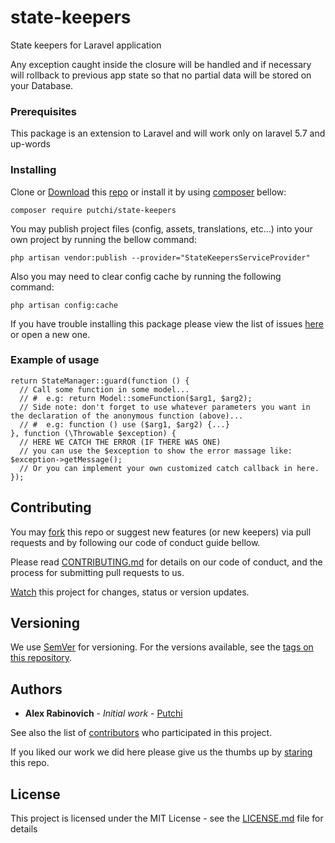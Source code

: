 # state-keepers

State keepers for Laravel application

Any exception caught inside the closure will be handled and if necessary will rollback to previous app state so that no partial data will be stored on your Database.  

### Prerequisites

This package is an extension to Laravel and will work only on laravel 5.7 and up-words 

### Installing

Clone or [Download](https://github.com/putchi/state-keepers/archive/master.zip) this [repo](https://github.com/putchi/state-keepers) 
or install it by using [composer](https://getcomposer.org/) bellow:

```
composer require putchi/state-keepers
```

You may publish project files (config, assets, translations, etc...) into your own project 
by running the bellow command:

```
php artisan vendor:publish --provider="StateKeepersServiceProvider"
```

Also you may need to clear config cache by running the following command:

```
php artisan config:cache
```

If you have trouble installing this package please view the list of issues [here](https://github.com/putchi/state-keepers/issues) or open a new one.

### Example of usage

```
return StateManager::guard(function () {
  // Call some function in some model...
  // #  e.g: return Model::someFunction($arg1, $arg2);
  // Side note: don't forget to use whatever parameters you want in the declaration of the anonymous function (above)...
  // #  e.g: function () use ($arg1, $arg2) {...}
}, function (\Throwable $exception) {
  // HERE WE CATCH THE ERROR (IF THERE WAS ONE)
  // you can use the $exception to show the error massage like: $exception->getMessage();
  // Or you can implement your own customized catch callback in here.
});
```

## Contributing

You may [fork](https://github.com/putchi/state-keepers/fork) this repo or suggest new features (or new keepers) via pull requests and by following our code of conduct guide bellow.

Please read [CONTRIBUTING.md](https://gist.github.com/putchi/2e513d67249d6ea407da1bbaef1b8022) for details on our code of conduct, and the process for submitting pull requests to us.

[Watch](https://github.com/putchi/state-keepers/subscription) this project for changes, status or version updates.

## Versioning

We use [SemVer](http://semver.org/) for versioning. For the versions available, see the [tags on this repository](https://github.com/putchi/state-keepers/tags). 

## Authors

* **Alex Rabinovich** - *Initial work* - [Putchi](https://github.com/putchi)

See also the list of [contributors](https://github.com/putchi/state-keepers/contributors) who participated in this project.

If you liked our work we did here please give us the thumbs up by [staring](https://github.com/putchi/state-keepers) this repo.


## License

This project is licensed under the MIT License - see the [LICENSE.md](LICENSE.md) file for details

